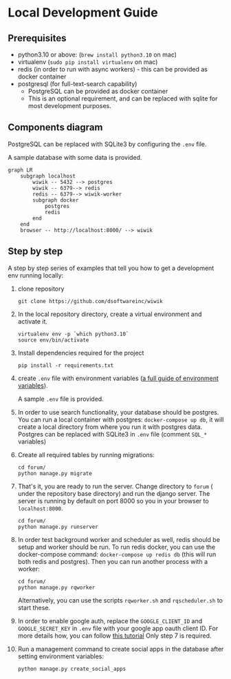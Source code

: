 # Local Development Guide

## Prerequisites

- python3.10 or above: (`brew install python3.10` on mac)
- virtualenv  (`sudo pip install virtualenv` on mac)
- redis (in order to run with async workers) - this can be provided as docker container
- postgresql (for full-text-search capability)
    - PostgreSQL can be provided as docker container
    - This is an optional requirement, and can be replaced with sqlite for most development purposes.

## Components diagram

PostgreSQL can be replaced with SQLite3 by configuring the `.env` file.

A sample database with some data is provided.

```mermaid
graph LR
    subgraph localhost
        wiwik -- 5432 --> postgres
        wiwik -- 6379--> redis
        redis -- 6379--> wiwik-worker        
        subgraph docker
            postgres
            redis
        end
    end 
    browser -- http://localhost:8000/ --> wiwik 
```

## Step by step

A step by step series of examples that tell you how to get a development env
running locally:

1. clone repository

    ```
    git clone https://github.com/dsoftwareinc/wiwik
    ```

2. In the local repository directory, create a virtual environment and activate
   it.

    ```
    virtualenv env -p `which python3.10`
    source env/bin/activate
    ```

3. Install dependencies required for the project

    ```
    pip install -r requirements.txt
    ```

4. create `.env` file with environment variables ([a full guide of environment variables](arch/env-vars.md)).

     A sample `.env` file is provided.

5. In order to use search functionality, your database should be postgres. You can run a local container with
   postgres: `docker-compose up db`, it will create a local directory from where
   you run it with postgres data. Postgres can be replaced with SQLite3 in `.env` file (comment `SQL_*` variables)

6. Create all required tables by running migrations:
   ```shell
   cd forum/
   python manage.py migrate
   ```
7. That's it, you are ready to run the server. Change directory to `forum` (
   under the repository base directory) and run the django server. The server
   is running by default on port 8000 so you in your browser
   to `localhost:8000`.
   ```shell
   cd forum/
   python manage.py runserver
   ```

8. In order test background worker and scheduler as well, redis should be setup
   and worker should be run. To run redis docker, you can use the docker-compose
   command: `docker-compose up redis db` (this will run both redis and
   postgres).
   Then you can run another process with a worker:
   ```shell
   cd forum/
   python manage.py rqworker
   ```
   Alternatively, you can use the scripts `rqworker.sh` and `rqscheduler.sh` to
   start these.

9. In order to enable google auth, replace the `GOOGLE_CLIENT_ID`
   and `GOOGLE_SECRET_KEY` in `.env` file with your google app oauth client ID.
   For more details how, you can follow
   [this tutorial](https://whizzoe.medium.com/in-5-mins-set-up-google-login-to-sign-up-users-on-django-e71d5c38f5d5)
   Only step 7 is required.

10. Run a management command to create social apps in the database after setting
    environment variables:
    ``` 
    python manage.py create_social_apps
    ```
